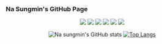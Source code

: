### Na Sungmin's GitHub Page

<div align="center">

<img src="https://img.shields.io/badge/JAVA-007396?style=for-the-badge&logo=java&logoColor=white">
<img src="https://img.shields.io/badge/Spring-4479A1?style=for-the-badge&logo=spring&logoColor=white">
<img src="https://img.shields.io/badge/Oracle-F80000?style=for-the-badge&logo=Oracle&logoColor=white">
<img src="https://img.shields.io/badge/Eclipse-2C2255?style=for-the-badge&logo=Eclipse%20IDE&logoColor=white">
<img src="https://img.shields.io/badge/github-181717?style=for-the-badge&logo=github&logoColor=white">
<img src="https://img.shields.io/badge/Python-3776AB?style=for-the-badge&logo=Python&logoColor=white">

![Na sungmin's GitHub stats](https://github-readme-stats.vercel.app/api?username=ekslffh&show_icons=true)
[![Top Langs](https://github-readme-stats.vercel.app/api/top-langs/?username=ekslffh&layout=compact)](https://github.com/ekslffh/github-readme-stats)

</div>
